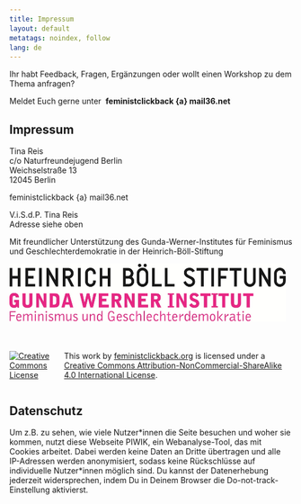 ```yaml
---
title: Impressum
layout: default
metatags: noindex, follow
lang: de
---
```


<div class="impressum">
<p>Ihr habt Feedback, Fragen, Ergänzungen oder wollt einen Workshop zu dem Thema anfragen?</p>
<p>Meldet Euch gerne unter&nbsp;&nbsp;<strong>feministclickback {a} mail36.net</strong></p>
<div class="gruen">
<h2>Impressum</h2>
<p>Tina Reis<br>
c/o Naturfreundejugend Berlin<br>
Weichselstraße 13<br>
12045 Berlin</p>
<p>feministclickback {a} mail36.net</p>
<p>V.i.S.d.P. Tina Reis<br>Adresse siehe oben</p>
<p>Mit freundlicher Unterstützung des Gunda-Werner-Institutes für Feminismus und Geschlechterdemokratie in der Heinrich-Böll-Stiftung</p>
<img src="assets/images/gunda-werner-institut-logo.jpg" width="491.5" height="101.5" alt="Logo Gunda-Werner-Institut">
<div style="display:flex;margin:50px 0 0 0;justify-content:flex-start;flex-wrap:nowrap"><a rel="license" href="http://creativecommons.org/licenses/by-nc-sa/4.0/"><img alt="Creative Commons License" style="border-width:0" src="https://i.creativecommons.org/l/by-nc-sa/4.0/88x31.png" /></a><p style="font-size:1em;margin-top:0;padding-left:10px">This work by <a xmlns:cc="http://creativecommons.org/ns#" href="feministclickback.org" property="cc:attributionName" rel="cc:attributionURL">feministclickback.org</a> is licensed under a <a rel="license" href="http://creativecommons.org/licenses/by-nc-sa/4.0/">Creative Commons Attribution-NonCommercial-ShareAlike 4.0 International License</a>.</p></div>
<div class="blau">
<h2>Datenschutz</h2>
<p>Um z.B. zu sehen, wie viele Nutzer*innen die Seite besuchen und woher sie kommen, nutzt diese Webseite PIWIK, ein Webanalyse-Tool, das mit Cookies arbeitet. Dabei werden keine Daten an Dritte übertragen und alle IP-Adressen werden anonymisiert, sodass keine Rückschlüsse auf individuelle Nutzer*innen möglich sind. Du kannst der Datenerhebung jederzeit widersprechen, indem Du in Deinem Browser die Do-not-track-Einstellung aktivierst.</p>
</div>
